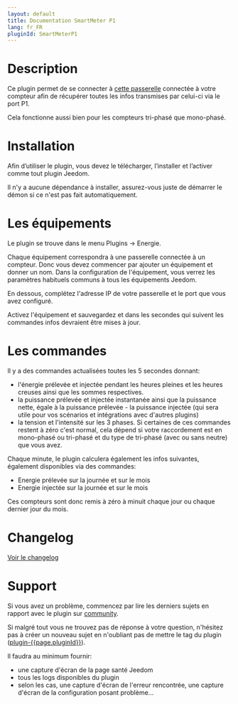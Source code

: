 ```yaml
---
layout: default
title: Documentation SmartMeter P1
lang: fr_FR
pluginId: SmartMeterP1
---
```


# Description

Ce plugin permet de se connecter à [cette passerelle](https://www.domohab.be/categorie-produit/passerelle/) connectée à votre compteur afin de récupérer toutes les infos transmises par celui-ci via le port P1.

Cela fonctionne aussi bien pour les compteurs tri-phasé que mono-phasé.

# Installation

Afin d’utiliser le plugin, vous devez le télécharger, l’installer et l’activer comme tout plugin Jeedom.

Il n'y a aucune dépendance à installer, assurez-vous juste de démarrer le démon si ce n'est pas fait automatiquement.

# Les équipements

Le plugin se trouve dans le menu Plugins → Energie.

Chaque équipement correspondra à une passerelle connectée à un compteur. Donc vous devez commencer par ajouter un équipement et donner un nom.
Dans la configuration de l'équipement, vous verrez les paramètres habituels communs à tous les équipements Jeedom.

En dessous, complétez l'adresse IP de votre passerelle et le port que vous avez configuré.

Activez l'équipement et sauvegardez et dans les secondes qui suivent les commandes infos devraient être mises à jour.

# Les commandes

Il y a des commandes actualisées toutes les 5 secondes donnant:

- l'énergie prélevée et injectée pendant les heures pleines et les heures creuses ainsi que les sommes respectives.
- la puissance prélevée et injectée instantanée ainsi que la puissance nette, égale à la puissance prélevée - la puissance injectée (qui sera utile pour vos scénarios et intégrations avec d'autres plugins)
- la tension et l'intensité sur les 3 phases. Si certaines de ces commandes restent à zéro c'est normal, cela dépend si votre raccordement est en mono-phasé ou tri-phasé et du type de tri-phasé (avec ou sans neutre) que vous avez.

Chaque minute, le plugin calculera également les infos suivantes, également disponibles via des commandes:

- Energie prélevée sur la journée et sur le mois
- Energie injectée sur la journée et sur le mois

Ces compteurs sont donc remis à zéro à minuit chaque jour ou chaque dernier jour du mois.

# Changelog

[Voir le changelog](./changelog)

# Support

Si vous avez un problème, commencez par lire les derniers sujets en rapport avec le plugin sur [community]({{site.forum}}/tag/plugin-{{page.pluginId}}).

Si malgré tout vous ne trouvez pas de réponse à votre question, n'hésitez pas à créer un nouveau sujet en n'oubliant pas de mettre le tag du plugin ([plugin-{{page.pluginId}}]({{site.forum}}/tag/plugin-{{page.pluginId}})).

Il faudra au minimum fournir:

- une capture d'écran de la page santé Jeedom
- tous les logs disponibles du plugin
- selon les cas, une capture d'écran de l'erreur rencontrée, une capture d'écran de la configuration posant problème...
